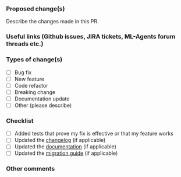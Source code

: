 ### Proposed change(s)

Describe the changes made in this PR.

### Useful links (Github issues, JIRA tickets, ML-Agents forum threads etc.)



### Types of change(s)

- [ ] Bug fix
- [ ] New feature
- [ ] Code refactor
- [ ] Breaking change
- [ ] Documentation update
- [ ] Other (please describe)

### Checklist
- [ ] Added tests that prove my fix is effective or that my feature works
- [ ] Updated the [changelog](https://github.com/Unity-Technologies/ml-agents/blob/master/com.unity.ml-agents/CHANGELOG.md) (if applicable)
- [ ] Updated the [documentation](https://github.com/Unity-Technologies/ml-agents/tree/master/docs) (if applicable)
- [ ] Updated the [migration guide](https://github.com/Unity-Technologies/ml-agents/blob/master/docs/Migrating.md) (if applicable)

### Other comments
